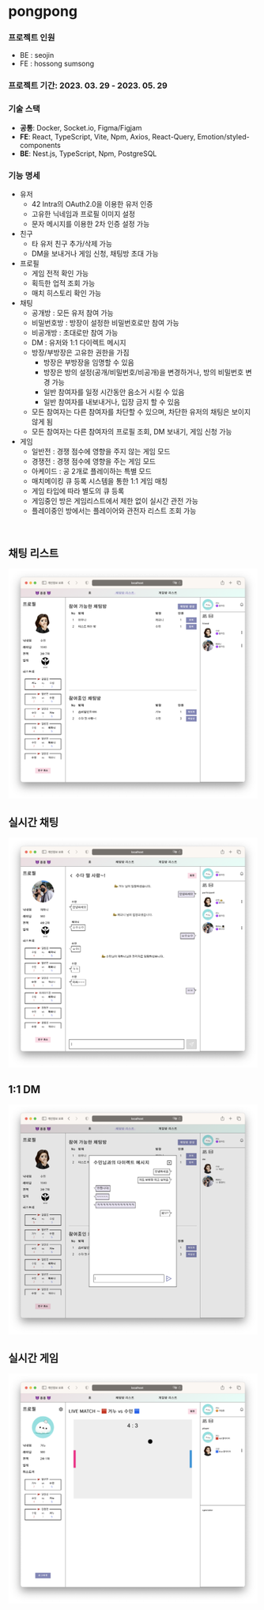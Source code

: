 # pongpong

### 프로젝트 인원
* BE : seojin
* FE : hossong sumsong

### 프로젝트 기간: 2023. 03. 29 - 2023. 05. 29

### 기술 스택
- **공통**: Docker, Socket.io, Figma/Figjam
- **FE**: React, TypeScript, Vite, Npm, Axios, React-Query, Emotion/styled-components
- **BE**: Nest.js, TypeScript, Npm, PostgreSQL

### 기능 명세
* 유저
  * 42 Intra의 OAuth2.0을 이용한 유저 인증
  * 고유한 닉네임과 프로필 이미지 설정
  * 문자 메시지를 이용한 2차 인증 설정 가능
* 친구
  * 타 유저 친구 추가/삭제 가능
  * DM을 보내거나 게임 신청, 채팅방 초대 가능
* 프로필
  * 게임 전적 확인 가능
  * 획득한 업적 조회 가능
  * 매치 히스토리 확인 가능
* 채팅
  * 공개방 : 모든 유저 참여 가능
  * 비밀번호방 : 방장이 설정한 비밀번호로만 참여 가능
  * 비공개방 : 초대로만 참여 가능
  * DM : 유저와 1:1 다이렉트 메시지
  * 방장/부방장은 고유한 권한을 가짐
    * 방장은 부방장을 임명할 수 있음
    * 방장은 방의 설정(공개/비밀번호/비공개)을 변경하거나, 방의 비밀번호 변경 가능
    * 일반 참여자를 일정 시간동안 음소거 시킬 수 있음
    * 일반 참여자를 내보내거나, 입장 금지 할 수 있음
  * 모든 참여자는 다른 참여자를 차단할 수 있으며, 차단한 유저의 채팅은 보이지 않게 됨
  * 모든 참여자는 다른 참여자의 프로필 조회, DM 보내기, 게임 신청 가능
* 게임
  * 일반전 : 경쟁 점수에 영향을 주지 않는 게임 모드
  * 경쟁전 : 경쟁 점수에 영향을 주는 게임 모드
  * 아케이드 : 공 2개로 플레이하는 특별 모드
  * 매치메이킹 큐 등록 시스템을 통한 1:1 게임 매칭
  * 게임 타입에 따라 별도의 큐 등록
  * 게임중인 방은 게임리스트에서 제한 없이 실시간 관전 가능
  * 플레이중인 방에서는 플레이어와 관전자 리스트 조회 가능

<br />

## 채팅 리스트
![chatlist](.github/readme/chatlist.png)

## 실시간 채팅
![chatroom](.github/readme/chatroom.png)

## 1:1 DM
![modal_dm](.github/readme/modal_dm.png)

## 실시간 게임
![gameroom](.github/readme/gameroom.png)
